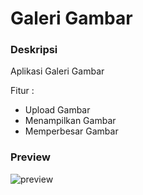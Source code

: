 # Galeri Gambar

### Deskripsi

Aplikasi Galeri Gambar

Fitur :
- Upload Gambar
- Menampilkan Gambar
- Memperbesar Gambar

### Preview

![preview](https://raw.githubusercontent.com/rizalrizal/CEK-TYPO/master/preview.png "preview")

